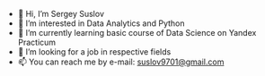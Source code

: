 - 👋 Hi, I’m Sergey Suslov
- 👀 I’m interested in Data Analytics and Python
- 🌱 I’m currently learning basic course of Data Science on Yandex Practicum
- 💞️ I’m looking for a job in respective fields
- 📫 You can reach me by e-mail: suslov9701@gmail.com

<!---
suslovsergeu/suslovsergeu is a ✨ special ✨ repository because its `README.md` (this file) appears on your GitHub profile.
You can click the Preview link to take a look at your changes.
--->
